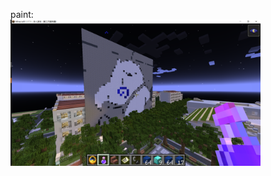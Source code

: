 paint:  
<img src="https://github.com/ophwsjtu18/ohw22s/blob/main/zyh/Assignment0413/task2/paint.png" width = 400px>
